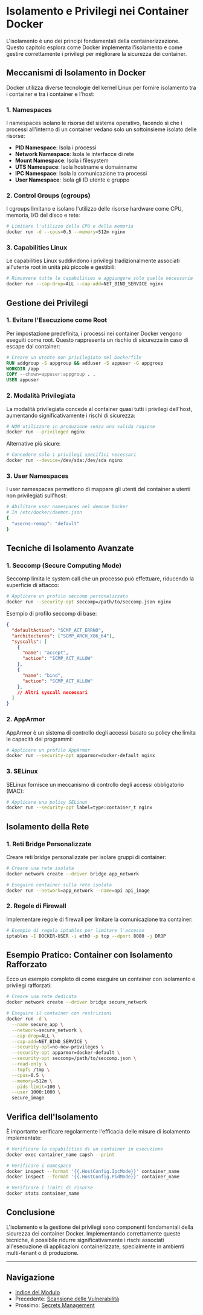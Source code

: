 # Isolamento e Privilegi nei Container Docker

L'isolamento è uno dei principi fondamentali della containerizzazione. Questo capitolo esplora come Docker implementa l'isolamento e come gestire correttamente i privilegi per migliorare la sicurezza dei container.

## Meccanismi di Isolamento in Docker

Docker utilizza diverse tecnologie del kernel Linux per fornire isolamento tra i container e tra i container e l'host:

### 1. Namespaces

I namespaces isolano le risorse del sistema operativo, facendo sì che i processi all'interno di un container vedano solo un sottoinsieme isolato delle risorse:

- **PID Namespace**: Isola i processi
- **Network Namespace**: Isola le interfacce di rete
- **Mount Namespace**: Isola i filesystem
- **UTS Namespace**: Isola hostname e domainname
- **IPC Namespace**: Isola la comunicazione tra processi
- **User Namespace**: Isola gli ID utente e gruppo

### 2. Control Groups (cgroups)

I cgroups limitano e isolano l'utilizzo delle risorse hardware come CPU, memoria, I/O del disco e rete:

```bash
# Limitare l'utilizzo della CPU e della memoria
docker run -d --cpus=0.5 --memory=512m nginx
```

### 3. Capabilities Linux

Le capabilities Linux suddividono i privilegi tradizionalmente associati all'utente root in unità più piccole e gestibili:

```bash
# Rimuovere tutte le capabilities e aggiungere solo quelle necessarie
docker run --cap-drop=ALL --cap-add=NET_BIND_SERVICE nginx
```

## Gestione dei Privilegi

### 1. Evitare l'Esecuzione come Root

Per impostazione predefinita, i processi nei container Docker vengono eseguiti come root. Questo rappresenta un rischio di sicurezza in caso di escape dal container:

```dockerfile
# Creare un utente non privilegiato nel Dockerfile
RUN addgroup -S appgroup && adduser -S appuser -G appgroup
WORKDIR /app
COPY --chown=appuser:appgroup . .
USER appuser
```

### 2. Modalità Privilegiata

La modalità privilegiata concede al container quasi tutti i privilegi dell'host, aumentando significativamente i rischi di sicurezza:

```bash
# NON utilizzare in produzione senza una valida ragione
docker run --privileged nginx
```

Alternative più sicure:

```bash
# Concedere solo i privilegi specifici necessari
docker run --device=/dev/sda:/dev/sda nginx
```

### 3. User Namespaces

I user namespaces permettono di mappare gli utenti del container a utenti non privilegiati sull'host:

```bash
# Abilitare user namespaces nel demone Docker
# In /etc/docker/daemon.json
{
  "userns-remap": "default"
}
```

## Tecniche di Isolamento Avanzate

### 1. Seccomp (Secure Computing Mode)

Seccomp limita le system call che un processo può effettuare, riducendo la superficie di attacco:

```bash
# Applicare un profilo seccomp personalizzato
docker run --security-opt seccomp=/path/to/seccomp.json nginx
```

Esempio di profilo seccomp di base:

```json
{
  "defaultAction": "SCMP_ACT_ERRNO",
  "architectures": ["SCMP_ARCH_X86_64"],
  "syscalls": [
    {
      "name": "accept",
      "action": "SCMP_ACT_ALLOW"
    },
    {
      "name": "bind",
      "action": "SCMP_ACT_ALLOW"
    },
    // Altri syscall necessari
  ]
}
```

### 2. AppArmor

AppArmor è un sistema di controllo degli accessi basato su policy che limita le capacità dei programmi:

```bash
# Applicare un profilo AppArmor
docker run --security-opt apparmor=docker-default nginx
```

### 3. SELinux

SELinux fornisce un meccanismo di controllo degli accessi obbligatorio (MAC):

```bash
# Applicare una policy SELinux
docker run --security-opt label=type:container_t nginx
```

## Isolamento della Rete

### 1. Reti Bridge Personalizzate

Creare reti bridge personalizzate per isolare gruppi di container:

```bash
# Creare una rete isolata
docker network create --driver bridge app_network

# Eseguire container sulla rete isolata
docker run --network=app_network --name=api api_image
```

### 2. Regole di Firewall

Implementare regole di firewall per limitare la comunicazione tra container:

```bash
# Esempio di regola iptables per limitare l'accesso
iptables -I DOCKER-USER -i eth0 -p tcp --dport 8080 -j DROP
```

## Esempio Pratico: Container con Isolamento Rafforzato

Ecco un esempio completo di come eseguire un container con isolamento e privilegi rafforzati:

```bash
# Creare una rete dedicata
docker network create --driver bridge secure_network

# Eseguire il container con restrizioni
docker run -d \
  --name secure_app \
  --network=secure_network \
  --cap-drop=ALL \
  --cap-add=NET_BIND_SERVICE \
  --security-opt=no-new-privileges \
  --security-opt apparmor=docker-default \
  --security-opt seccomp=/path/to/seccomp.json \
  --read-only \
  --tmpfs /tmp \
  --cpus=0.5 \
  --memory=512m \
  --pids-limit=100 \
  --user 1000:1000 \
  secure_image
```

## Verifica dell'Isolamento

È importante verificare regolarmente l'efficacia delle misure di isolamento implementate:

```bash
# Verificare le capabilities di un container in esecuzione
docker exec container_name capsh --print

# Verificare i namespace
docker inspect --format '{{.HostConfig.IpcMode}}' container_name
docker inspect --format '{{.HostConfig.PidMode}}' container_name

# Verificare i limiti di risorse
docker stats container_name
```

## Conclusione

L'isolamento e la gestione dei privilegi sono componenti fondamentali della sicurezza dei container Docker. Implementando correttamente queste tecniche, è possibile ridurre significativamente i rischi associati all'esecuzione di applicazioni containerizzate, specialmente in ambienti multi-tenant o di produzione.

---

## Navigazione

- [Indice del Modulo](./README.md)
- Precedente: [Scansione delle Vulnerabilità](./03-ScansioneVulnerabilita.md)
- Prossimo: [Secrets Management](./05-SecretsManagement.md)